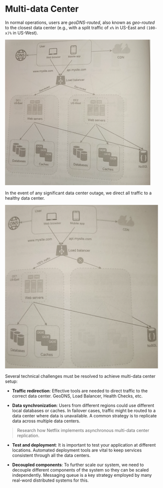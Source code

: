 # Multi-data Center

In normal operations, users are *geoDNS-routed*, also known as *geo-routed* to the closest data center (e.g., with a split traffic of `x%` in US-East and `(100-x)%` in US-West).

![](2021-08-28-20-20-07.png)

In the event of any significant data center outage, we direct all traffic to a healthy data center.

![](2021-08-28-20-20-58.png)

Several technical challenges must be resolved to achieve multi-data center setup:

* **Traffic redirection**: Effective tools are needed to direct traffic to the correct data center. GeoDNS, Load Balancer, Health Checks, etc.

* **Data synchronization**: Users from different regions could use different local databases or caches. In failover cases, traffic might be routed to a data center where data is unavailable. A common strategy is to replicate data across multiple data centers.

> Research how Netflix implements asynchronous multi-data center replication.

* **Test and deployment**: It is important to test your application at different locations. Automated deployment tools are vital to keep services consistent through all the data centers.

* **Decoupled components**: To further scale our system, we need to decouple different components of the system so they can be scaled independently. Messaging queue is a key strategy employed by many real-word distributed systems for this.

